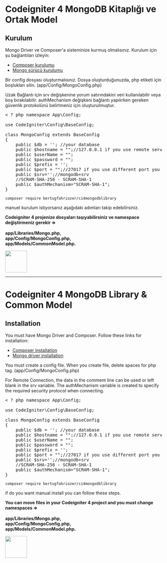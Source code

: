 # Codeigniter 4 MongoDB Kitaplığı ve Ortak Model

## Kurulum

Mongo Driver ve Composer'a sisteminize kurmuş olmalısınız. Kurulum için şu bağlantıları izleyin:

<ul>
<li><a href="https://getcomposer.org/doc/00-intro.md#installation-linux-unix-macos">Composer kurulumu</a></li>
<li><a href="https://www.php.net/manual/en/mongo.installation.php">Mongo sürücü kurulumu</a></li>
</ul>

Bir config dosyası oluşturmalısınız. Dosya oluşturduğunuzda, php etiketi için boşlukları silin. (app/Config/MongoConfig.php)

Uzak Bağlantı için srv değişkenine yorum satırındakini veri kullanılabilir veya boş bırakılabilir. authMechanism değişkeni bağlantı yapılırken gereken güvenlik protokolünü belirtmeniz için oluşturulmuştur.

<pre>
< ? php namespace App\Config;

use CodeIgniter\Config\BaseConfig;

class MongoConfig extends BaseConfig
{
    public $db = ''; //your database
    public $hostname = "";//127.0.0.1 if you use remote server you should change host address
    public $userName = "";
    public $password = "";
    public $prefix = '';
    public $port = "";//27017 if you use different port you should change port address
    public $srv='';//mongodb+srv
    //SCRAM-SHA-256 - SCRAM-SHA-1
    public $authMechanism="SCRAM-SHA-1";
}
</pre>

<code>composer require bertugfahriozer/ci4mongodblibrary</code>

manuel kurulum istiyorsanız aşağıdaki adımları takip edebilirsiniz.

**Codeigniter 4 projenize dosyaları taşıyabilirsiniz ve namespace değiştirmeniz gerekir =><br><br>app/Libraries/Mongo.php,<br>app/Config/MongoConfig.php,<br>app/Models/CommonModel.php.**

<a href="https://www.bynogame.com/destekle/bertugfahriozer-wwwyoutubecomchannelUCnw4Gyax5OAx6d4DtiNh_gw"><img src="https://bertugfahriozer.com/assets/images/gallery/BMC-logowordmark-Black.jpg" height="70"></a>
<hr>

# Codeigniter 4 MongoDB Library & Common Model

## Installation
You must have Mongo Driver and Composer. Follow these links for installation:

<ul>
<li><a href="https://getcomposer.org/doc/00-intro.md#installation-linux-unix-macos">Composer installation</a></li>
<li><a href="https://www.php.net/manual/en/mongo.installation.php">Mongo driver installation</a></li>
</ul>

You must create a config file. When you create file, delete spaces for php tag. (app/Config/MongoConfig.php)

For Remote Connection, the data in the comment line can be used or left blank in the srv variable. The authMechanism variable is created to specify the required security protocol when connecting.

<pre>
< ? php namespace App\Config;

use CodeIgniter\Config\BaseConfig;

class MongoConfig extends BaseConfig
{
    public $db = ''; //your database
    public $hostname = "";//127.0.0.1 if you use remote server you should change host address
    public $userName = "";
    public $password = "";
    public $prefix = '';
    public $port = "";//27017 if you use different port you should change port address
    public $srv='';//mongodb+srv
    //SCRAM-SHA-256 - SCRAM-SHA-1
    public $authMechanism="SCRAM-SHA-1";
}
</pre>

<code>composer require bertugfahriozer/ci4mongodblibrary</code>

if do you want manual install you can follow these steps.

**You can move files in your Codeigniter 4 project and you must change namespaces => <br><br> app/Libraries/Mongo.php,<br>app/Config/MongoConfig.php,<br>app/Models/CommonModel.php.**

<a href="https://www.bynogame.com/destekle/bertugfahriozer-wwwyoutubecomchannelUCnw4Gyax5OAx6d4DtiNh_gw"><img src="https://bertugfahriozer.com/assets/images/gallery/BMC-logowordmark-Black.jpg" height="70"></a>
